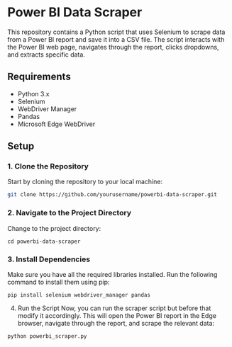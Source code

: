 # Power BI Data Scraper

This repository contains a Python script that uses Selenium to scrape data from a Power BI report and save it into a CSV file. The script interacts with the Power BI web page, navigates through the report, clicks dropdowns, and extracts specific data.

## Requirements

- Python 3.x
- Selenium
- WebDriver Manager
- Pandas
- Microsoft Edge WebDriver

## Setup

### 1. Clone the Repository

Start by cloning the repository to your local machine:

```bash
git clone https://github.com/yourusername/powerbi-data-scraper.git

```

### 2. Navigate to the Project Directory
Change to the project directory:
```
cd powerbi-data-scraper
```
### 3. Install Dependencies
Make sure you have all the required libraries installed. Run the following command to install them using pip:
```
pip install selenium webdriver_manager pandas
```
4. Run the Script
Now, you can run the scraper script but before that modify it accordingly. This will open the Power BI report in the Edge browser, navigate through the report, and scrape the relevant data:
```
python powerbi_scraper.py
```
